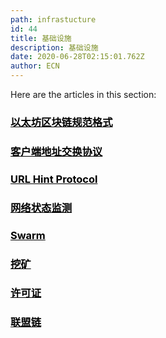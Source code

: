 ```yaml
---
path: infrastucture
id: 44
title: 基础设施
description: 基础设施
date: 2020-06-28T02:15:01.762Z
author: ECN
---
```


Here are the articles in this section:

<div class="linkbox">
<a  href="/ethereum_chain_spec_format" style="color: black">
   <h3>
   <strong>以太坊区块链规范格式</strong>
   </h3> 
</a>
</div>

<div class="linkbox">
<a  href="/inter_exchange_client_address_protocol" style="color: black">
   <h3>
   <strong>客户端地址交换协议</strong>
   </h3> 
</a>
</div>

<div class="linkbox">
<a  href="/url_hint_protocol" style="color: black">
   <h3>
   <strong>URL Hint  Protocol</strong>
   </h3> 
</a>
</div>

<div class="linkbox">
<a  href="/network_status_monitoring" style="color: black">
   <h3>
   <strong>网络状态监测</strong>
   </h3> 
</a>
</div>

<div class="linkbox">
<a  href="/swarm" style="color: black">
   <h3>
   <strong>Swarm</strong>
   </h3> 
</a>
</div>


<div class="linkbox">
<a  href="/to_minning" style="color: black">
   <h3>
   <strong>挖矿</strong>
   </h3> 
</a>
</div>

<div class="linkbox">
<a  href="/licensing" style="color: black">
   <h3>
   <strong>许可证</strong>
   </h3> 
</a>
</div>

<div class="linkbox">
<a  href="/consortium_blockchain" style="color: black">
   <h3>
   <strong>联盟链</strong>
   </h3> 
</a>
</div>